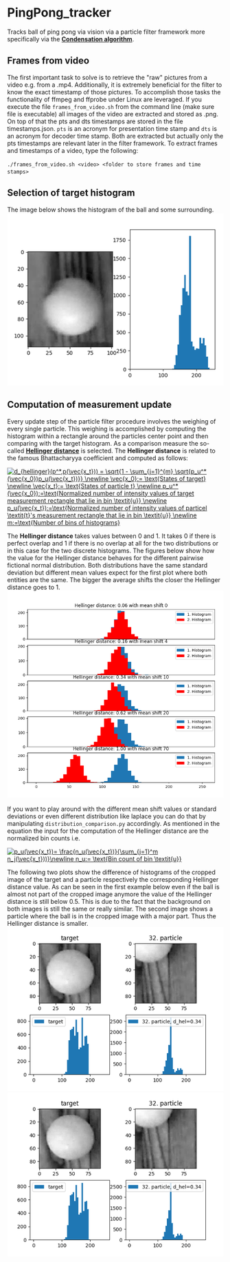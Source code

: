 # PingPong_tracker
Tracks ball of ping pong via vision via a particle filter framework more specifically via the [**Condensation algorithm**](https://en.wikipedia.org/wiki/Condensation_algorithm).
## Frames from video
The first important task to solve is to retrieve the "raw" pictures from a video e.g. from a .mp4. Additionally, it is extremely beneficial for the filter to know the exact timestamp of those pictures. To accomplish those tasks the functionality of ffmpeg and ffprobe under Linux are leveraged. If you execute the file `frames_from_video.sh` from the command line (make sure file is executable) all images of the video are extracted and stored as .png. On top of that the pts and dts timestamps are stored in the file timestamps.json. `pts` is an acronym for presentation time stamp and `dts` is an acronym for decoder time stamp. Both are extracted but actually only the pts timestamps are relevant later in the filter framework. To extract frames and timestamps of a video, type the following:

`./frames_from_video.sh <video> <folder to store frames and time stamps>`
## Selection of target histogram
The image below shows the histogram of the ball and some surrounding.   
![histogram](images_README/histogram.png)
## Computation of measurement update
Every update step of the particle filter procedure involves the weighing of every single particle. This weighing is accomplished by computing the histogram within a rectangle around the particles center point and then comparing with the target histogram. As a comparison measure the so-called [**Hellinger distance**](https://en.wikipedia.org/wiki/Hellinger_distance) is selected. The **Hellinger distance** is related to the famous Bhattacharyya coefficient and computed as follows:

<a href="https://www.codecogs.com/eqnedit.php?latex=d_{hellinger}(p^*,p(\vec{x_t}))&space;=&space;\sqrt{1&space;-&space;\sum_{j=1}^{m}&space;\sqrt{p_u^*(\vec{x_0})p_u(\vec{x_t})}}&space;\newline&space;\vec{x_0}:=&space;\text{States&space;of&space;target}&space;\newline&space;\vec{x_t}:=&space;\text{States&space;of&space;particle&space;t}&space;\newline&space;p_u^*(\vec{x_0}):=\text{Normalized&space;number&space;of&space;intensity&space;values&space;of&space;target&space;measurement&space;rectangle&space;that&space;lie&space;in&space;bin&space;\textit{u}}&space;\newline&space;p_u(\vec{x_t}):=\text{Normalized&space;number&space;of&space;intensity&space;values&space;of&space;particel&space;\textit{t}'s&space;measurement&space;rectangle&space;that&space;lie&space;in&space;bin&space;\textit{u}}&space;\newline&space;m:=\text{Number&space;of&space;bins&space;of&space;histograms}" target="_blank"><img src="https://latex.codecogs.com/gif.latex?d_{hellinger}(p^*,p(\vec{x_t}))&space;=&space;\sqrt{1&space;-&space;\sum_{j=1}^{m}&space;\sqrt{p_u^*(\vec{x_0})p_u(\vec{x_t})}}&space;\newline&space;\vec{x_0}:=&space;\text{States&space;of&space;target}&space;\newline&space;\vec{x_t}:=&space;\text{States&space;of&space;particle&space;t}&space;\newline&space;p_u^*(\vec{x_0}):=\text{Normalized&space;number&space;of&space;intensity&space;values&space;of&space;target&space;measurement&space;rectangle&space;that&space;lie&space;in&space;bin&space;\textit{u}}&space;\newline&space;p_u(\vec{x_t}):=\text{Normalized&space;number&space;of&space;intensity&space;values&space;of&space;particel&space;\textit{t}'s&space;measurement&space;rectangle&space;that&space;lie&space;in&space;bin&space;\textit{u}}&space;\newline&space;m:=\text{Number&space;of&space;bins&space;of&space;histograms}" title="d_{hellinger}(p^*,p(\vec{x_t})) = \sqrt{1 - \sum_{j=1}^{m} \sqrt{p_u^*(\vec{x_0})p_u(\vec{x_t})}} \newline \vec{x_0}:= \text{States of target} \newline \vec{x_t}:= \text{States of particle t} \newline p_u^*(\vec{x_0}):=\text{Normalized number of intensity values of target measurement rectangle that lie in bin \textit{u}} \newline p_u(\vec{x_t}):=\text{Normalized number of intensity values of particel \textit{t}'s measurement rectangle that lie in bin \textit{u}} \newline m:=\text{Number of bins of histograms}" /></a>

 The **Hellinger distance** takes values between 0 and 1. It takes 0 if there is perfect overlap and 1 if there is no overlap at all for the two distributions or in this case for the two discrete histograms. The figures below show how the value for the Hellinger distance behaves for the different pairwise fictional normal distribution. Both distributions have the same standard deviation but different mean values expect for the first plot where both entities are the same. The bigger the average shifts the closer the Hellinger distance goes to 1.
![hellinger](images_README/hellinger_hist.png)

If you want to play around with the different mean shift values or standard deviations or even different distribution like laplace you can do that by manipulating `distribution_comparison.py` accordingly. As mentioned in the equation the input for the computation of the Hellinger distance are the normalized bin counts i.e. 

<a href="https://www.codecogs.com/eqnedit.php?latex=p_u(\vec{x_t})=&space;\frac{n_u(\vec{x_t})}{\sum_{j=1}^m&space;n_j(\vec{x_t}))}\newline&space;n_u:=&space;\text{Bin&space;count&space;of&space;bin&space;\textit{u}}" target="_blank"><img src="https://latex.codecogs.com/gif.latex?p_u(\vec{x_t})=&space;\frac{n_u(\vec{x_t})}{\sum_{j=1}^m&space;n_j(\vec{x_t}))}\newline&space;n_u:=&space;\text{Bin&space;count&space;of&space;bin&space;\textit{u}}" title="p_u(\vec{x_t})= \frac{n_u(\vec{x_t})}{\sum_{j=1}^m n_j(\vec{x_t}))}\newline n_u:= \text{Bin count of bin \textit{u}}" /></a>

The following two plots show the difference of histograms of the cropped image of the target and a particle respectively the corresponding Hellinger distance value. As can be seen in the first example below even if the ball is almost not part of the cropped image anymore the value of the Hellinger distance is still below 0.5. This is due to the fact that the background on both images is still the same or really similar. The second image shows a particle where the ball is in the cropped image with a major part. Thus the Hellinger distance is smaller.
![half ball](images_README/half_ball.png)
![complete ball](images_README/half_ball.png)

